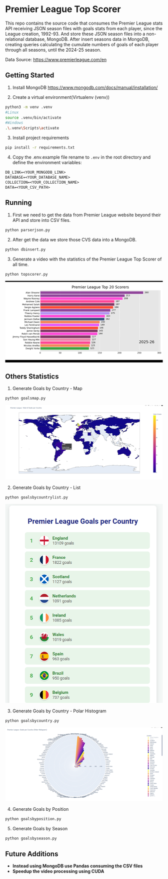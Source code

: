 # Premier League Top Scorer

This repo contains the source code that consumes the Premier League stats API receiving JSON season files with goals stats from each player, since the League creation, 1992-93. And store these JSON season files into a non-relational database, MongoDB. After insert seasons data in MongoDB, creating queries calculating the cumulate numbers of goals of each player through all seasons, until the 2024-25 season.

Data Source: https://www.premierleague.com/en


## Getting Started

1. Install MongoDB
https://www.mongodb.com/docs/manual/installation/


2. Create a virtual environment(Virtualenv (venv))

```bash
python3 -m venv .venv
#Linux
source .venv/bin/activate
#Windows
.\.venv\Scripts\activate
```

3. Install project requirements

```bash
pip install -r requirements.txt
```


4. Copy the .env.example file rename to `.env` in the root directory and define the environment variables:

```.env
DB_LINK=<YOUR_MONGODB_LINK>
DATABASE=<YOUR_DATABASE_NAME>
COLLECTION=<YOUR_COLLECTION_NAME>
DATA=<YOUR_CSV_PATH>
```

## Running

1. First we need to get the data from Premier League website beyond their API and store into CSV files.

```bash
python parserjson.py
```

2. After get the data we store those CVS data into a MongoDB.

```bash
python dbinsert.py
```

3. Generate a video with the statistics of the Premier League Top Scorer of all time.

```bash
python topscorer.py
```

![Bar](images/bar.png?raw=true)



## Others Statistics

1. Generate Goals by Country - Map

```bash
python goalsmap.py
```

![Map](images/map.png?raw=true)


2. Generate Goals by Country - List

```bash
python goalsbycountrylist.py
```

![List](images/list.png?raw=true)


3. Generate Goals by Country - Polar Histogram

```bash
python goalsbycountry.py
```

![Polar Histogram](images/polar.png?raw=true)


4. Generate Goals by Position

```bash
python goalsbyposition.py
```


5. Generate Goals by Season

```bash
python goalsbyseason.py
```

## Future Additions

- **Instead using MongoDB use Pandas consuming the CSV files**
- **Speedup the video processing using CUDA**